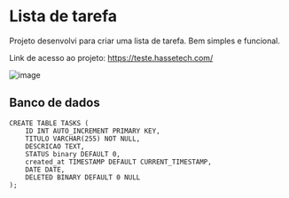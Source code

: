 # Lista de tarefa

Projeto desenvolvi para criar uma lista de tarefa. Bem simples e funcional.

Link de acesso ao projeto:
https://teste.hassetech.com/

![image](https://github.com/hasse910/lista_tarefas/assets/49128953/66171b49-52e2-4a83-bd53-586084ff99c0)


## Banco de dados
```
CREATE TABLE TASKS (
    ID INT AUTO_INCREMENT PRIMARY KEY,
    TITULO VARCHAR(255) NOT NULL,
    DESCRICAO TEXT,
    STATUS binary DEFAULT 0,
    created_at TIMESTAMP DEFAULT CURRENT_TIMESTAMP,
    DATE DATE,
    DELETED BINARY DEFAULT 0 NULL
);
```
